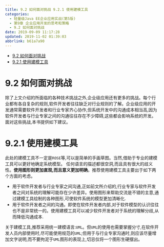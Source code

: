```yaml
---
title: 9.2 如何面对挑战 9.2.1 使用建模工具
categories: 
  - 轻量级Java EE企业应用实战(第5版)
  - 第9章 企业应用开发的思考和策略
  - 9.2 如何面对挑战
date: 2019-09-09 11:17:28
updated: 2019-11-02 01:39:03
abbrlink: b61a7a90
---
```

- [9.2 如何面对挑战](/ReadingNotes/b61a7a90/#9-2-如何面对挑战)
- [9.2.1 使用建模工具](/ReadingNotes/b61a7a90/#9-2-1-使用建模工具)

<!--more-->
<script src="https://cdn.bootcss.com/jquery/3.4.0/jquery.slim.min.js"></script>
<script>$(document).ready(function () {$(".post-body > ul:nth-child(1)").hide();});</script>

<!--end-->
<!--SSTStart-->
# 9.2 如何面对挑战 #
除了上文介绍的所面临的各种技术挑战之外,企业级应用还有更多的挑战。每个行业都有各自复杂的规则,软件开发者往往缺乏对行业规则的了解。企业级应用的开发通常需要软件开发者和行业专家齐心协作,但系统开发中的沟通成本相当高,因为软件开发者与行业专家之间的沟通往往存在不少障碍,这些都会影响系统的开发。
面对这些挑战,本书提供如下建议。
# 9.2.1 使用建模工具 #
此处的建模工具不一定是`ROSE`等,可以是简单的手画草图。当然,借助于专业的建模工具可以更好地确定系统模型。
任何语言的描述都很空洞,而且具有很大的歧义性。**使用图形则更加直观,而且意义更加明确**。推荐使用建模工具主要出于如下两个方面的考虑。
- 用于软件开发者与行业专家之间沟通,正如前文所介绍的,行业专家与软件开发者之间对系统的理解可能存在少许差异。使用图形来帮助交流是不错的主意,通过建模工具绘制的各种图形,可使软件系统的模型更加清晰化.
- 用于软件开发者之间的沟通。即使在软件开发者内部,对于软件模型的认识往往也不是非常统一的。使用建模工具可以减少软件开发者对于系统的理解分歧,从而降低沟通成本.

关于建模工具,推荐采用统一建模语言:`UML`。但`UML`的使用也需要掌握分寸,在软件开发人员内部使用时,尽可能使用规范的`UML`;但用于与行业专家沟通时,则应该尽量增加文字说明,而不要拘泥于`UML`图形的表现上,切忌仅将一个图形生硬摆出。
<!--SSTStop-->

